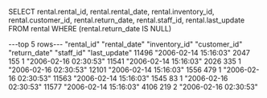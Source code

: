 SELECT 
    rental.rental_id,
    rental.rental_date,
    rental.inventory_id,
    rental.customer_id,
    rental.return_date,
    rental.staff_id,
    rental.last_update
FROM rental
WHERE (rental.return_date IS NULL)

---top 5 rows---
"rental_id"	"rental_date"	"inventory_id"	"customer_id"	"return_date"	"staff_id"	"last_update"
11496	"2006-02-14 15:16:03"	2047	155		1	"2006-02-16 02:30:53"
11541	"2006-02-14 15:16:03"	2026	335		1	"2006-02-16 02:30:53"
12101	"2006-02-14 15:16:03"	1556	479		1	"2006-02-16 02:30:53"
11563	"2006-02-14 15:16:03"	1545	83		1	"2006-02-16 02:30:53"
11577	"2006-02-14 15:16:03"	4106	219		2	"2006-02-16 02:30:53"
